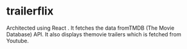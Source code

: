 # trailerflix
Architected using React . It fetches the data fromTMDB (The Movie Database) API. It also displays themovie trailers which is fetched from Youtube.
